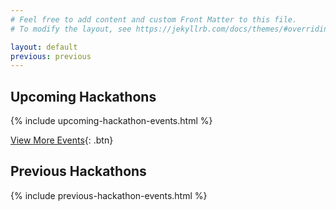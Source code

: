 ```yaml
---
# Feel free to add content and custom Front Matter to this file.
# To modify the layout, see https://jekyllrb.com/docs/themes/#overriding-theme-defaults

layout: default
previous: previous
---
```

## Upcoming Hackathons

{% include upcoming-hackathon-events.html %}

[View More Events](#){: .btn}

## Previous Hackathons

{% include previous-hackathon-events.html %}

